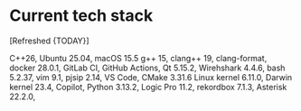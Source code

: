 # Current tech stack

[Refreshed {TODAY}]

C++26,
Ubuntu 25.04,
macOS 15.5
g++ 15,
clang++ 19,
clang-format,
docker 28.0.1,
GitLab CI,
GitHub Actions,
Qt 5.15.2,
Wirehshark 4.4.6,
bash 5.2.37,
vim 9.1,
pjsip 2.14,
VS Code,
CMake 3.31.6
Linux kernel 6.11.0,
Darwin kernel 23.4,
Copilot,
Python 3.13.2,
Logic Pro 11.2,
rekordbox 7.1.3,
Asterisk 22.2.0,

